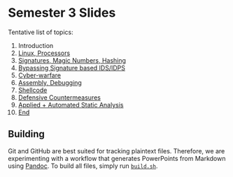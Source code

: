 # Semester 3 Slides

Tentative list of topics:

1. Introduction
2. [Linux, Processors](02.md)
3. [Signatures, Magic Numbers, Hashing](03.md)
4. [Bypassing Signature based IDS/IDPS](04.md)
5. [Cyber-warfare](05.md)
6. [Assembly, Debugging](06.md)
7. [Shellcode](07.md)
8. [Defensive Countermeasures](08.md)
9. [Applied + Automated Static Analysis](09.md)
10. [End](10.md)

## Building

Git and GitHub are best suited for tracking plaintext files. Therefore, we are experimenting with a workflow that generates PowerPoints from Markdown using [Pandoc](https://pandoc.org/). To build all files, simply run [`build.sh`](build.sh).
